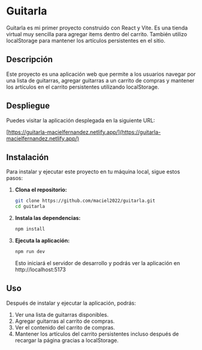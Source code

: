 # Guitarla

Guitarla es mi primer proyecto construido con React y Vite. Es una tienda virtual muy sencilla para agregar items dentro del carrito. También utilizo localStorage para mantener los artículos persistentes en el sitio.

## Descripción

Este proyecto es una aplicación web que permite a los usuarios navegar por una lista de guitarras, agregar guitarras a un carrito de compras y mantener los artículos en el carrito persistentes utilizando localStorage.

## Despliegue

Puedes visitar la aplicación desplegada en la siguiente URL:

[https://guitarla-macielfernandez.netlify.app/](https://guitarla-macielfernandez.netlify.app/)

## Instalación

Para instalar y ejecutar este proyecto en tu máquina local, sigue estos pasos:

1. **Clona el repositorio:**

   ```bash
   git clone https://github.com/maciel2022/guitarla.git
   cd guitarla
   ```
2. **Instala las dependencias:**
    ```bash
    npm install
    ```
3. **Ejecuta la aplicación:**
    ```bash
    npm run dev
    ```
    Esto iniciará el servidor de desarrollo y podrás ver la aplicación en http://localhost:5173

## Uso  

Después de instalar y ejecutar la aplicación, podrás:

1. Ver una lista de guitarras disponibles.
2. Agregar guitarras al carrito de compras.
3. Ver el contenido del carrito de compras.
4. Mantener los artículos del carrito persistentes incluso después de recargar la página gracias a localStorage.
